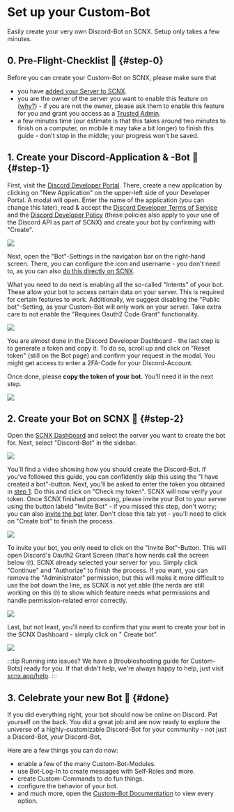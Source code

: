 # Set up your Custom-Bot

Easily create your very own Discord-Bot on SCNX. Setup only takes a few minutes.

## 0. Pre-Flight-Checklist 🛫 {#step-0}

Before you can create your Custom-Bot on SCNX, please make sure that

* you have [added your Server to SCNX](./setup).
* you are the owner of the server you want to enable this feature
  on ([why?](./scnx/guilds/trusted-admins#throubleshooting)) - if you are not the owner, please ask them to enable this
  feature for you and grant you access as a [Trusted Admin](./scnx/guilds/trusted-admins).
* a few minutes time (our estimate is that this takes around two minutes to finish on a computer, on mobile it may take
  a bit longer) to finish this guide - don't stop in the middle; your progress won't be saved.

## 1. Create your Discord-Application & -Bot 🤖 {#step-1}

First, visit the [Discord Developer Portal](https://discord.com/developers/applications). There, create a new
application by clicking on "New Application" on the upper-left side of your Developer Portal. A modal will open. Enter
the name of the application (you can change this later), read & accept
the [Discord Developer Terms of Service](https://discord.com/developers/docs/policies-and-agreements/terms-of-service)
and the [Discord Developer Policy](https://discord.com/developers/docs/policies-and-agreements/developer-policy) (these
policies also apply to your use of the Discord API as part of SCNX) and create your bot by confirming with "Create".

![](@site/docs/assets/setup/custom-bot-1.png)

Next, open the "Bot"-Settings in the navigation bar on the right-hand screen.
There, you can configure the icon and username - you don't need to,
as you can also [do this directly on SCNX](./scnx/guilds/bots#change-profile).

What you need to do next is enabling all the so-called "Intents" of your bot. These allow your bot to access certain
data on
your server. This is required for certain features to work. Additionally, we suggest disabling the "Public bot"-Setting,
as your Custom-Bot will only work on your server. Take extra care to not enable the "Requires Oauth2 Code Grant"
functionality.

![](@site/docs/assets/setup/custom-bot-2.png)

You are almost done in the Discord Developer Dashboard - the last step is to generate a token and copy it. To do so,
scroll up and click on "Reset token" (still on the Bot page) and confirm your request in the modal. You might get access
to enter a 2FA-Code for your Discord-Account.

Once done, please **copy the token of your bot**. You'll need it in the next step.

![](@site/docs/assets/setup/custom-bot-3.png)

## 2. Create your Bot on SCNX 🚀 {#step-2}

Open the [SCNX Dashboard](https://scnx.app/user/guilds/) and select the server you want to create the bot for. Next,
select "Discord-Bot" in the sidebar.

![](@site/docs/assets/setup/custom-bot-4.png)

You'll find a video showing how you should create the Discord-Bot. If you've followed this guide, you can confidently
skip this using the "I have created a bot"-button. Next, you'll be asked to enter the token you obtained
in [step 1](#step-1). Do this and click on "Check my token". SCNX will now verify your token. Once SCNX finished
processing, please invite your Bot to your server using the button labeld "Invite Bot" - if you missed this step, don't
worry; you can also [invite the bot](./scnx/guilds/bots#invite-bot) later. Don't close this tab yet - you'll need to
click on "Create bot" to finish the process.

![](@site/docs/assets/setup/custom-bot-5.png)

To invite your bot, you only need to click on the "Invite Bot"-Button. This will open Discord's Oauth2 Grant Screen
(that's how nerds call the screen below 🤓). SCNX already selected your server for you. Simply click "Continue" and
"Authorize" to finish the process. If you want, you can remove the "Administrator" permission, but this will make it
more
difficult to use the bot down the line, as SCNX is not yet able (the nerds are still working on this 🤓) to show
which feature needs what permissions and handle permission-related error correctly.

![](@site/docs/assets/setup/custom-bot-6.png)

Last, but not least, you'll need to confirm that you want to create your bot in the SCNX Dashboard - simply click on "
Create bot".

![](@site/docs/assets/setup/custom-bot-7.png)

:::tip Running into issues?
We have a [troubleshooting guide for Custom-Bots] ready for you. If that didn't help, we're always happy to help, just
visit [scnx.app/help](https://scnx.app/help).
:::

## 3. Celebrate your new Bot 🎉 {#done}

If you did everything right, your bot should now be online on Discord. Pat yourself on the back. You did a great job and
are now ready to explore the universe of a highly-customizable Discord-Bot for your community - not just a Discord-Bot,
*your* Discord-Bot[.](https://cdn.discordapp.com/attachments/1014523525467471882/1147206627657789591/7xpodw.jpg)

Here are a few things you can do now:

* enable a few of the many Custom-Bot-Modules.
* use Bot-Log-In to create messages with Self-Roles and more.
* create Custom-Commands to do fun things.
* configure the behavior of your bot.
* and much more, open the [Custom-Bot Documentation](./custom-bot/intro) to view every option.